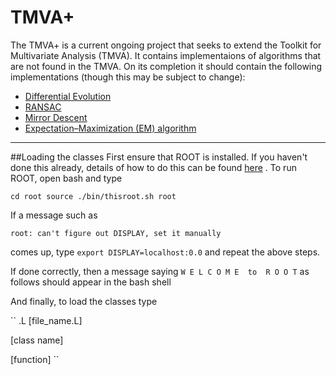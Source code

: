 # TMVA+

The TMVA+ is a current ongoing project that seeks to extend the Toolkit for Multivariate Analysis (TMVA).
It contains implementaions of algorithms that are not found in the TMVA.
On its completion it should contain the following implementations (though this may be subject to change):

+ [Differential Evolution](https://en.wikipedia.org/wiki/Differential_evolution)
+ [RANSAC](https://en.wikipedia.org/wiki/RANSAC)
+ [Mirror Descent](http://www.stats.ox.ac.uk/~lienart/blog_opti_mda.html)
+ [Expectation–Maximization (EM) algorithm](https://en.wikipedia.org/wiki/Expectation%E2%80%93maximization_algorithm)

---
##Loading the classes
First ensure that ROOT is installed. If you haven't done this already, details of how to do this can be found [here](https://root.cern.ch/root/html534/guides/users-guide/InstallandBuild.html)
. To run ROOT, open bash and type

``
cd root
source ./bin/thisroot.sh
root
``

If a message such as 

``
root: can't figure out DISPLAY, set it manually
``

comes up, type ``export DISPLAY=localhost:0.0`` and repeat the above steps.

If done correctly, then a message saying ``W E L C O M E  to  R O O T`` as follows should appear in the bash shell

And finally, to load the classes type

``
.L [file_name.L]

[class name]

[function]
``
